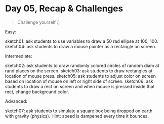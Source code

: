 # Day 05, Recap & Challenges

> Challenge yourself :)

Easy:

sketch01: ask students to use variables to draw a 50 rad ellipse at 100, 100.
sketch04: ask students to draw a mouse pointer as a rectangle on screen.


Intermediate:

sketch02: ask students to draw randomly colored circles of random diam at rand places on the screen.
sketch03: ask students to draw rectangles at location of mouse press.
sketch05: ask students to adjust color on screen based on location of mouse on left or right side of screen.
sketch06: ask students to draw a rect on screen and when mouse is pressed inside that rect, change background color.


Advanced:

sketch07: ask students to simulate a square box being dropped on earth with gravity (physics). Hint: speed is dampened every time it bounces.
